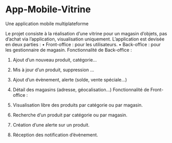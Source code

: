 # App-Mobile-Vitrine
Une application mobile multiplateforme 


Le projet consiste à la réalisation d’une vitrine pour un magasin d’objets, pas d’achat via l’application, visualisation uniquement. 
L’application est devisée en deux parties :
•	Front-office : pour les utilisateurs.
•	Back-office : pour les gestionnaire de magasin.
Fonctionnalité de Back-office : 

1.	Ajout d’un nouveau produit, catégorie…
2.	Mis à jour d’un produit, suppression …
3.	Ajout d’un évènement, alerte (solde, vente spéciale…) 
4.	Détail des magasins (adresse, géocalisation…)
Fonctionnalité de Front-office :

1.	Visualisation libre des produits par catégorie ou par magasin.
2.	Recherche d’un produit par catégorie ou par magasin.
3.	Création d’une alerte sur un produit.
4.	Réception des notification d’évènement. 
